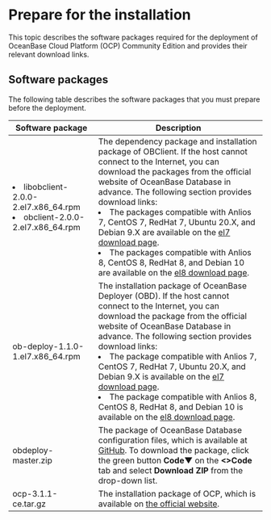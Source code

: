 Prepare for the installation 
=================================================

This topic describes the software packages required for the deployment of OceanBase Cloud Platform (OCP) Community Edition and provides their relevant download links. 

Software packages 
--------------------------------------

The following table describes the software packages that you must prepare before the deployment.


|                                                                        Software package                                                                        |                                                                                                                                                                                                                                                                                                                                                                                 Description                                                                                                                                                                                                                                                                                                                                                                                 |
|----------------------------------------------------------------------------------------------------------------------------------------------------------------|-----------------------------------------------------------------------------------------------------------------------------------------------------------------------------------------------------------------------------------------------------------------------------------------------------------------------------------------------------------------------------------------------------------------------------------------------------------------------------------------------------------------------------------------------------------------------------------------------------------------------------------------------------------------------------------------------------------------------------------------------------------------------------|
| <li>libobclient-2.0.0-2.el7.x86_64.rpm  </li><li>  obclient-2.0.0-2.el7.x86_64.rpm </li>   | The dependency package and installation package of OBClient.  If the host cannot connect to the Internet, you can download the packages from the official website of OceanBase Database in advance. The following section provides download links:  <li> The packages compatible with Anlios 7, CentOS 7, RedHat 7, Ubuntu 20.X, and Debian 9.X are available on the [el7 download page](https://mirrors.aliyun.com/oceanbase/community/stable/el/7/x86_64/).  </li> <li> The packages compatible with Anlios 8, CentOS 8, RedHat 8, and Debian 10 are available on the [el8 download page](https://mirrors.aliyun.com/oceanbase/community/stable/el/8/x86_64/). </li>   |
| ob-deploy-1.1.0-1.el7.x86_64.rpm                                                                                                                               | The installation package of OceanBase Deployer (OBD).  If the host cannot connect to the Internet, you can download the package from the official website of OceanBase Database in advance. The following section provides download links:  <li> The package compatible with Anlios 7, CentOS 7, RedHat 7, Ubuntu 20.X, and Debian 9.X is available on the [el7 download page](https://mirrors.aliyun.com/oceanbase/community/stable/el/7/x86_64/).   </li><li> The package compatible with Anlios 8, CentOS 8, RedHat 8, and Debian 10 is available on the [el8 download page](https://mirrors.aliyun.com/oceanbase/community/stable/el/8/x86_64/). </li>               |
| obdeploy-master.zip                                                                                                                                            | The package of OceanBase Database configuration files, which is available at [GitHub](https://github.com/oceanbase/obdeploy/tree/master/example).  To download the package, click the green button **Code▼** on the **\<\>Code** tab and select **Download ZIP** from the drop-down list.                                                                                                                                                                                                                                                                                                                                                                                                                                                   |
| ocp-3.1.1-ce.tar.gz                                                                                                                                            | The installation package of OCP, which is available on [the official website](https://open.oceanbase.com/softwareCenter/community).                                                                                                                                                                                                                                                                                                                                                                                                                                                                                                                                                                                                                         |


